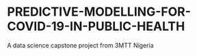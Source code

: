 # PREDICTIVE-MODELLING-FOR-COVID-19-IN-PUBLIC-HEALTH
A  data science capstone project from 3MTT Nigeria 
